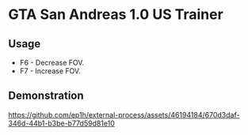 # GTA San Andreas 1.0 US Trainer
## Usage
 * F6 - Decrease FOV.
 * F7 - Increase FOV.

## Demonstration
https://github.com/ep1h/external-process/assets/46194184/670d3daf-346d-44b1-b3be-b77d59d81e10

